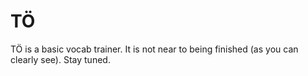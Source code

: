 # TÖ
TÖ is a basic vocab trainer. It is not near to being finished (as you can clearly see). Stay tuned.
